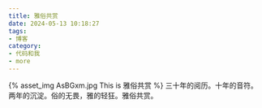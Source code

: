 ```yaml
---
title: 雅俗共赏
date: 2024-05-13 10:18:27
tags:
- 博客
category:
- 代码和我
- more
---
```

{% asset_img AsBGxm.jpg This is 雅俗共赏 %}
三十年的阅历。十年的音符。两年的沉淀。俗的无畏，雅的轻狂。雅俗共赏。